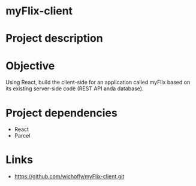 # myFlix-client

# Project description 


# Objective
Using React, build the client-side for an application called myFlix based on its existing server-side code (REST API anda database). 

# Project dependencies 
- React
- Parcel

# Links 
- https://github.com/wichofly/myFlix-client.git
